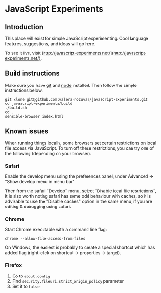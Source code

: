 # JavaScript Experiments

## Introduction

This place will exist for simple JavaScript experimenting. Cool language features, suggestions, and ideas will go here.

To see it live, visit [http://javascript-experiments.net/](http://javascript-experiments.net/).

## Build instructions

Make sure you have [git](https://github.com/git/git) and
[node](https://github.com/joyent/node) installed. Then follow the simple
instructions below.

    git clone git@github.com:valera-rozuvan/javascript-experiments.git
    cd javascript-experiments/build
    ./build.sh
    cd ..
    sensible-browser index.html

## Known issues

When running things locally, some browsers set certain restrictions on local
file access via JavaScript. To turn off these restrictions, you can try one
of the following (depending on your browser).

### Safari

Enable the develop menu using the preferences panel, under Advanced -> "Show develop menu in menu bar"

Then from the safari "Develop" menu, select "Disable local file restrictions", it is also worth noting safari has some odd behaviour with caches, so it is advisable to use the "Disable caches" option in the same menu; if you are editing & debugging using safari.

### Chrome

Start Chrome executable with a command line flag:

```
chrome --allow-file-access-from-files
```

On Windows, the easiest is probably to create a special shortcut which has added flag (right-click on shortcut -> properties -> target).

### Firefox

1. Go to `about:config`
2. Find `security.fileuri.strict_origin_policy` parameter
3. Set it to `false`
